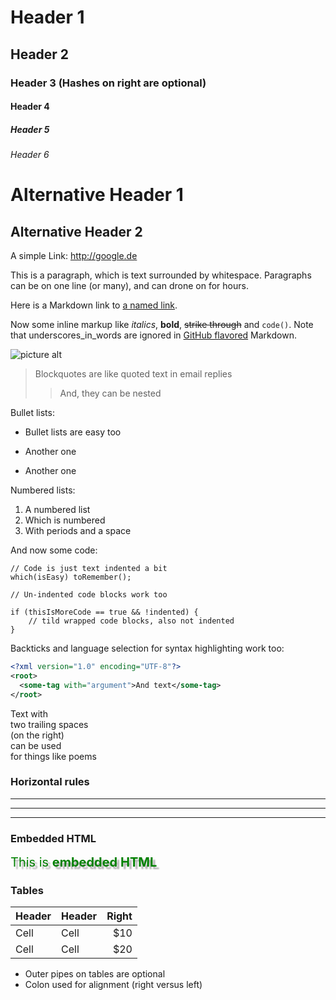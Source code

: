 # Header 1 #
## Header 2 ##
### Header 3        (Hashes on right are optional)
#### Header 4
##### Header 5
###### Header 6


Alternative Header 1
====================


Alternative Header 2
--------------------

A simple Link: http://google.de

This is a paragraph, which is text surrounded by whitespace. Paragraphs can be on one
line (or many), and can drone on for hours.

Here is a Markdown link to [a named link](http://google.de).

Now some inline markup like _italics_,  **bold**, ~~strike through~~ and `code()`. Note that underscores_in_words are ignored in [GitHub flavored](https://help.github.com/articles/github-flavored-markdown) Markdown.

![picture alt](http://nuclearpixel.com/content/icons/2010-02-09_stellar_icons_from_space_from_2005/earth_128.png "Title is optional")

> Blockquotes are like quoted text in email replies
>> And, they can be nested

Bullet lists:

* Bullet lists are easy too
- Another one
+ Another one

Numbered lists:

1. A numbered list
2. Which is numbered
3. With periods and a space

And now some code:

    // Code is just text indented a bit
    which(isEasy) toRemember();

~~~
// Un-indented code blocks work too

if (thisIsMoreCode == true && !indented) {
    // tild wrapped code blocks, also not indented
}
~~~

Backticks and language selection for syntax highlighting work too:

```xml
<?xml version="1.0" encoding="UTF-8"?>
<root>
  <some-tag with="argument">And text</some-tag>
</root>
```

Text with  
two trailing spaces  
(on the right)  
can be used  
for things like poems  

### Horizontal rules

* * * *
****
--------------------------

### Embedded HTML

<div style="font-size: 20px; color:green; text-shadow: 4px 4px 2px rgba(0, 0, 0, 0.3);">
This is <b>embedded HTML</b>
</div>

### Tables

| Header | Header | Right  |
| ------ | ------ | -----: |
|  Cell  |  Cell  |   $10  |
|  Cell  |  Cell  |   $20  |

* Outer pipes on tables are optional
* Colon used for alignment (right versus left)
